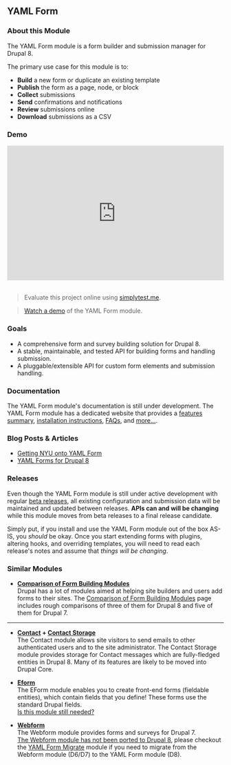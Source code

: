 YAML Form
---------


### About this Module

The YAML Form module is a form builder and submission manager for Drupal 8.

The primary use case for this module is to:

- **Build** a new form or duplicate an existing template
- **Publish** the form as a page, node, or block
- **Collect** submissions
- **Send** confirmations and notifications
- **Review** submissions online
- **Download** submissions as a CSV


### Demo

<div style="position: relative; padding-bottom: 56.25%; padding-top: 30px; height: 0; overflow: hidden;">
  <iframe width="560" height="315" src="https://www.youtube.com/embed/9jSOOEpzAy8" frameborder="0" allowfullscreen style="position: absolute; top: 0; left: 0; width: 100%; height: 100%;"></iframe>
</div> 
<br/>

> Evaluate this project online using [simplytest.me](https://simplytest.me/project/yamlform).

> [Watch a demo](http://youtu.be/9jSOOEpzAy8) of the YAML Form module.


### Goals

- A comprehensive form and survey building solution for Drupal 8. 
- A stable, maintainable, and tested API for building forms and handling submission.
- A pluggable/extensible API for custom form elements and submission handling. 
 

### Documentation

The YAML Form module's documentation is still under development. The YAML Form 
module has a dedicated website that provides 
a [features summary](http://yamlform.io/features/), 
[installation instructions](http://yamlform.io/support/installation/),
[FAQs](http://yamlform.io/support/faq/),
and [more...](http://yamlform.io/yamlform/).

### Blog Posts & Articles

- [Getting NYU onto YAML Form](https://www.fourkitchens.com/blog/article/getting-nyu-yaml-form)
- [YAML Forms for Drupal 8](https://www.gaiaresources.com.au/yaml-forms-drupal-8/)


### Releases

Even though the YAML Form module is still under active development with
regular [beta releases](https://www.drupal.org/documentation/version-info/alpha-beta-rc),
all existing configuration and submission data will be maintained and updated 
between releases.  **APIs can and will be changing** while this module moves 
from beta releases to a final release candidate. 

Simply put, if you install and use the YAML Form module out of the box AS-IS, 
you _should_ be okay.  Once you start extending forms with plugins, altering 
hooks, and overriding templates, you will need to read each release's 
notes and assume that _things will be changing_.


### Similar Modules

- **[Comparison of Form Building Modules](https://www.drupal.org/node/2083353)**  
  Drupal has a lot of modules aimed at helping site builders and users add forms 
  to their sites. The [Comparison of Form Building Modules](https://www.drupal.org/node/2083353) 
  page includes rough comparisons of three of them for Drupal 8 and five of them
  for Drupal 7. 

---

- **[Contact](https://www.drupal.org/documentation/modules/contact) + 
  [Contact Storage](https://www.drupal.org/project/contact_storage)**    
  The Contact module allows site visitors to send emails to other authenticated 
  users and to the site administrator. The Contact Storage module provides 
  storage for Contact messages which are fully-fledged entities in Drupal 8.
  Many of its features are likely to be moved into Drupal Core.

- **[Eform](https://www.drupal.org/project/eform)**  
  The EForm module enables you to create front-end forms (fieldable entities), 
  which contain fields that you define! These forms use the standard Drupal 
  fields.  
  [Is this module still needed?](https://www.drupal.org/node/2809179)

- **[Webform](https://www.drupal.org/project/webform)**  
  The Webform module provides forms and surveys for Drupal 7.  
  [The Webform module has not been ported to Drupal 8](https://www.drupal.org/node/2574683), 
  please checkout the [YAML Form Migrate](https://www.drupal.org/sandbox/dippers/2819169)
  module if you need to migrate from the Webform module (D6/D7) to the 
  YAML Form module (D8). 
